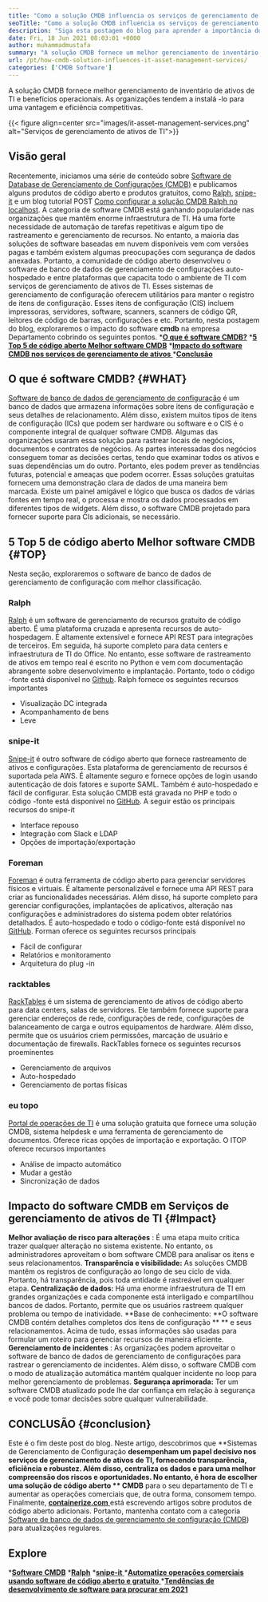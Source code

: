 ```yaml
---
title: "Como a solução CMDB influencia os serviços de gerenciamento de ativos de TI" 
seoTitle: "Como a solução CMDB influencia os serviços de gerenciamento de ativos de TI" 
description: "Siga esta postagem do blog para aprender a importância dos serviços de gerenciamento de ativos de TI de código aberto e software CMDB gratuito no gerenciamento de vários itens de configuração." 
date: Fri, 18 Jun 2021 08:03:01 +0000
author: muhammadmustafa
summary: "A solução CMDB fornece um melhor gerenciamento de inventário de ativos de TI e benefícios operacionais. As organizações tendem a instalá -lo para uma vantagem e eficiência competitivas." 
url: /pt/how-cmdb-solution-influences-it-asset-management-services/
categories: ['CMDB Software']
---
```


A solução CMDB fornece melhor gerenciamento de inventário de ativos de TI e benefícios operacionais. As organizações tendem a instalá -lo para uma vantagem e eficiência competitivas.

{{< figure align=center src="images/it-asset-management-services.png" alt="Serviços de gerenciamento de ativos de TI">}}


## **Visão geral**
Recentemente, iniciamos uma série de conteúdo sobre [Software de Database de Gerenciamento de Configurações (CMDB)][1] e publicamos alguns produtos de código aberto e produtos gratuitos, como [Ralph][2], [snipe-it][3] e um blog tutorial POST [Como configurar a solução CMDB Ralph no localhost][4]. A categoria de software CMDB está ganhando popularidade nas organizações que mantêm enorme infraestrutura de TI. Há uma forte necessidade de automação de tarefas repetitivas e algum tipo de rastreamento e gerenciamento de recursos. No entanto, a maioria das soluções de software baseadas em nuvem disponíveis vem com versões pagas e também existem algumas preocupações com segurança de dados anexadas. Portanto, a comunidade de código aberto desenvolveu o software de banco de dados de gerenciamento de configurações auto-hospedado e entre plataformas que capacita todo o ambiente de TI com serviços de gerenciamento de ativos de TI.
Esses sistemas de gerenciamento de configuração oferecem utilitários para manter o registro de itens de configuração. Esses itens de configuração (CIS) incluem impressoras, servidores, software, scanners, scanners de código QR, leitores de código de barras, configurações e etc. Portanto, nesta postagem do blog, exploraremos o impacto do software **cmdb**  na empresa Departamento cobrindo os seguintes pontos.
  ***[O que é software CMDB?][5]** 
  ***[5 Top 5 de código aberto Melhor software CMDB][6]** 
  *[**Impacto do software CMDB nos serviços de gerenciamento de ativos** ][7]
  ***[Conclusão][8]** 

## **O que é software CMDB?**    {#WHAT}
[Software de banco de dados de gerenciamento de configuração][1] é um banco de dados que armazena informações sobre itens de configuração e seus detalhes de relacionamento. Além disso, existem muitos tipos de itens de configuração (ICs) que podem ser hardware ou software e o CIS é o componente integral de qualquer software CMDB. Algumas das organizações usaram essa solução para rastrear locais de negócios, documentos e contratos de negócios. As partes interessadas dos negócios conseguem tomar as decisões certas, tendo que examinar todos os ativos e suas dependências um do outro. Portanto, eles podem prever as tendências futuras, potencial e ameaças que podem ocorrer. Essas soluções gratuitas fornecem uma demonstração clara de dados de uma maneira bem marcada. Existe um painel amigável e lógico que busca os dados de várias fontes em tempo real, o processa e mostra os dados processados ​​em diferentes tipos de widgets. Além disso, o software CMDB projetado para fornecer suporte para CIs adicionais, se necessário.

## **5 Top 5 de código aberto Melhor software CMDB**    {#TOP}
Nesta seção, exploraremos o software de banco de dados de gerenciamento de configuração com melhor classificação.

### Ralph
[Ralph][2] é um software de gerenciamento de recursos gratuito de código aberto. É uma plataforma cruzada e apresenta recursos de auto-hospedagem. É altamente extensível e fornece API REST para integrações de terceiros. Em seguida, há suporte completo para data centers e infraestrutura de TI do Office. No entanto, esse software de rastreamento de ativos em tempo real é escrito no Python e vem com documentação abrangente sobre desenvolvimento e implantação. Portanto, todo o código -fonte está disponível no [Github][9].
Ralph fornece os seguintes recursos importantes
  * Visualização DC integrada
  * Acompanhamento de bens
  * Leve

### snipe-it
[Snipe-it][3] é outro software de código aberto que fornece rastreamento de ativos e configurações. Esta plataforma de gerenciamento de recursos é suportada pela AWS. É altamente seguro e fornece opções de login usando autenticação de dois fatores e suporte SAML. Também é auto-hospedado e fácil de configurar. Esta solução CMDB está gravada no PHP e todo o código -fonte está disponível no [GitHub][10].
A seguir estão os principais recursos do snipe-it
  * Interface repouso
  * Integração com Slack e LDAP
  * Opções de importação/exportação

### Foreman
[Foreman][11] é outra ferramenta de código aberto para gerenciar servidores físicos e virtuais. É altamente personalizável e fornece uma API REST para criar as funcionalidades necessárias. Além disso, há suporte completo para gerenciar configurações, implantações de aplicativos, alteração nas configurações e administradores do sistema podem obter relatórios detalhados. É auto-hospedado e todo o código-fonte está disponível no [GitHub][12].
Forman oferece os seguintes recursos principais
  * Fácil de configurar
  * Relatórios e monitoramento
  * Arquitetura do plug -in

### racktables
[RackTables][13] é um sistema de gerenciamento de ativos de código aberto para data centers, salas de servidores. Ele também fornece suporte para gerenciar endereços de rede, configurações de rede, configurações de balanceamento de carga e outros equipamentos de hardware. Além disso, permite que os usuários criem permissões, marcação de usuário e documentação de firewalls.
RackTables fornece os seguintes recursos proeminentes
  * Gerenciamento de arquivos
  * Auto-hospedado
  * Gerenciamento de portas físicas

### eu topo
[Portal de operações de TI][14] é uma solução gratuita que fornece uma solução CMDB, sistema helpdesk e uma ferramenta de gerenciamento de documentos. Oferece ricas opções de importação e exportação.
O ITOP oferece recursos importantes
  * Análise de impacto automático
  * Mudar a gestão
  * Sincronização de dados

## Impacto do software CMDB em [][15] Serviços de gerenciamento de ativos de TI   {#Impact}
**Melhor avaliação de risco para alterações** : É uma etapa muito crítica trazer qualquer alteração no sistema existente. No entanto, os administradores aproveitam o bom software CMDB para analisar os itens e seus relacionamentos.
**Transparência e visibilidade:**  As soluções CMDB mantêm os registros de configuração ao longo de seu ciclo de vida. Portanto, há transparência, pois toda entidade é rastreável em qualquer etapa.
**Centralização de dados:**  Há uma enorme infraestrutura de TI em grandes organizações e cada componente está interligado e compartilhou bancos de dados. Portanto, permite que os usuários rastreem qualquer problema ou tempo de inatividade.
**Base de conhecimento:  **O software CMDB contém detalhes completos dos itens de configuração ** **  e seus relacionamentos. Acima de tudo, essas informações são usadas para formular um roteiro para gerenciar recursos de maneira eficiente.
**Gerenciamento de incidentes** : As organizações podem aproveitar o software de banco de dados de gerenciamento de configurações para rastrear o gerenciamento de incidentes. Além disso, o software CMDB com o modo de atualização automática mantém qualquer incidente no loop para melhor gerenciamento de problemas.
**Segurança aprimorada:**  Ter um software CMDB atualizado pode lhe dar confiança em relação à segurança e você pode tomar decisões sobre qualquer vulnerabilidade.

## **CONCLUSÃO**    {#conclusion}
Este é o fim deste post do blog. Neste artigo, descobrimos que **Sistemas de Gerenciamento de Configuração  **desempenham um papel decisivo nos serviços de gerenciamento de ativos de TI, fornecendo transparência, eficiência e robustez. Além disso, centraliza os dados e para uma melhor compreensão dos riscos e oportunidades. No entanto, é hora de escolher uma solução de código aberto **  CMDB**  para o seu departamento de TI e aumentar as operações comerciais que, de outra forma, consomem tempo.
Finalmente, [**containerize.com** ][16] está escrevendo artigos sobre produtos de código aberto adicionais. Portanto, mantenha contato com a categoria [][17][Software de banco de dados de gerenciamento de configuração (CMDB][1]) para atualizações regulares.

## Explore
  ***[Software CMDB][1]** 
  ***[Ralph][2]** 
  *[**snipe-it** ][3]
  *[**Automatize operações comerciais usando software de código aberto e gratuito** ][18]
  ***[Tendências de desenvolvimento de software para procurar em 2021][19]** 

  
[1]: https://products.containerize.com/cmdb-software/
[2]: https://products.containerize.com/cmdb-software/ralph/
[3]: https://products.containerize.com/cmdb-software/snipe-it/
[4]: https://blog.containerize.com/cmdb-software/how-to-set-up-cmdb-solution-ralph-on-localhost/
[5]: #what
[6]: #top
[7]: #impact
[8]: #Conclusion
[9]: https://github.com/allegro/ralph
[10]: https://github.com/snipe/snipe-it
[11]: https://theforeman.org/
[12]: https://github.com/theforeman/foreman
[13]: https://www.racktables.org/
[14]: https://www.combodo.com/itop
[15]: https://blog.containerize.com/wp-admin/post.php?post=5864&action=edit#app
[16]: https://www.containerize.com/
[17]: https://products.containerize.com/single-sign-on/
[18]: https://blog.containerize.com/blogging/automate-business-operations-using-open-source-software/
[19]: https://blog.containerize.com/blockchain-platforms/software-development-trends-to-look-out-for-in-2021/

